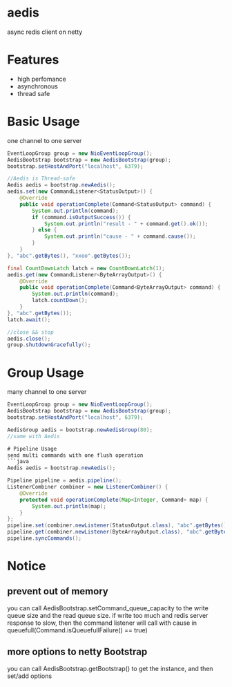 # aedis
async redis client on netty

# Features
- high perfomance
- asynchronous
- thread safe

# Basic Usage
one channel to one server
```java
EventLoopGroup group = new NioEventLoopGroup();
AedisBootstrap bootstrap = new AedisBootstrap(group);
bootstrap.setHostAndPort("localhost", 6379);

//Aedis is Thread-safe
Aedis aedis = bootstrap.newAedis();
aedis.set(new CommandListener<StatusOutput>() {
    @Override
    public void operationComplete(Command<StatusOutput> command) {
        System.out.println(command);
        if (command.isOutputSuccess()) {
            System.out.println("result - " + command.get().ok());
        } else {
            System.out.println("cause - " + command.cause());
        }
    }
}, "abc".getBytes(), "xxoo".getBytes());

final CountDownLatch latch = new CountDownLatch(1);
aedis.get(new CommandListener<ByteArrayOutput>() {
    @Override
    public void operationComplete(Command<ByteArrayOutput> command) {
        System.out.println(command);
        latch.countDown();
    }
}, "abc".getBytes());
latch.await();

//close && stop
aedis.close();
group.shutdownGracefully();
```

# Group Usage
many channel to one server
```java
EventLoopGroup group = new NioEventLoopGroup();
AedisBootstrap bootstrap = new AedisBootstrap(group);
bootstrap.setHostAndPort("localhost", 6379);

AedisGroup aedis = bootstrap.newAedisGroup(80);
//same with Aedis

# Pipeline Usage
send multi commands with one flush operation
```java
Aedis aedis = bootstrap.newAedis();

Pipeline pipeline = aedis.pipeline();
ListenerCombiner combiner = new ListenerCombiner() {
    @Override
    protected void operationComplete(Map<Integer, Command> map) {
        System.out.println(map);
    }
};
pipeline.set(combiner.newListener(StatusOutput.class), "abc".getBytes(), "xxoo".getBytes());
pipeline.get(combiner.newListener(ByteArrayOutput.class), "abc".getBytes());
pipeline.syncCommands();
```

# Notice

## prevent out of memory
you can call AedisBootstrap.setCommand_queue_capacity to the write queue size
and the read queue size. if write too much and redis server response to slow,
then the command listener will call with cause in queuefull(Command.isQueuefullFailure() == true)

## more options to netty Bootstrap
you can call AedisBootstrap.getBootstrap() to get the instance, and then set/add options
